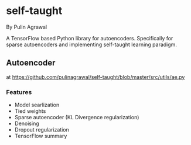 # self-taught

By Pulin Agrawal

A TensorFlow based Python library for autoencoders. Specifically for sparse autoencoders and implementing self-taught learning paradigm.

## Autoencoder
at https://github.com/pulinagrawal/self-taught/blob/master/src/utils/ae.py

### Features
+ Model searlization
+ Tied weights
+ Sparse autoencoder (KL Divergence regularization)
+ Denoising
+ Dropout regularization
+ TensorFlow summary


